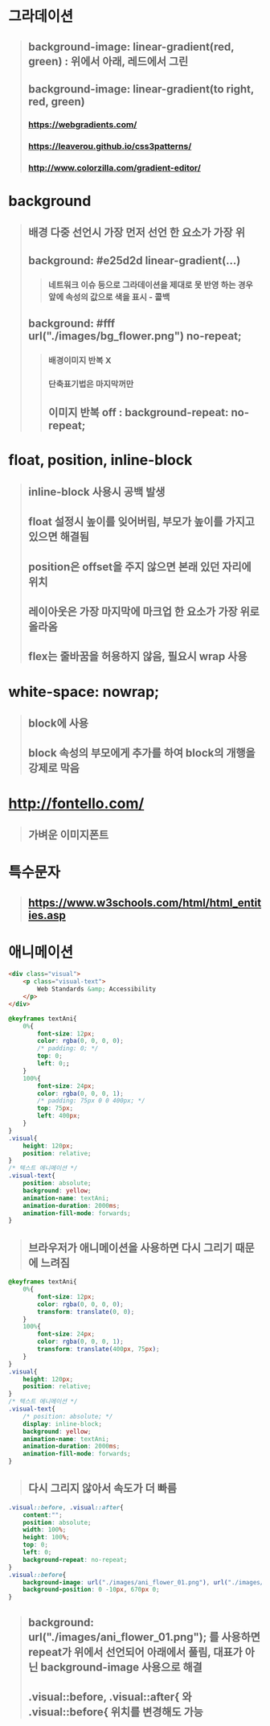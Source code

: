 # 그라데이션
> ## background-image: linear-gradient(red, green) : 위에서 아래, 레드에서 그린
> ## background-image: linear-gradient(to right, red, green)
> ### https://webgradients.com/
> ### https://leaverou.github.io/css3patterns/
> ### http://www.colorzilla.com/gradient-editor/

# background
> ## 배경 다중 선언시 가장 먼저 선언 한 요소가 가장 위
> ## background: #e25d2d linear-gradient(...)
> > ### 네트워크 이슈 등으로 그라데이션을 제대로 못 반영 하는 경우 앞에 속성의 값으로 색을 표시 - 콜백
> ## background: #fff url("./images/bg_flower.png") no-repeat;
> > ### 배경이미지 반복 X
> > ### 단축표기법은 마지막꺼만
> > ## 이미지 반복 off : background-repeat: no-repeat;

# float, position, inline-block
> ## inline-block 사용시 공백 발생
> ## float 설정시 높이를 잊어버림, 부모가 높이를 가지고 있으면 해결됨
> ## position은 offset을 주지 않으면 본래 있던 자리에 위치
> ## 레이아웃은 가장 마지막에 마크업 한 요소가 가장 위로 올라옴
> ## flex는 줄바꿈을 허용하지 않음, 필요시 wrap 사용

# white-space: nowrap;    
> ## block에 사용
> ## block 속성의 부모에게 추가를 하여 block의 개행을 강제로 막음

# http://fontello.com/
> ## 가벼운 이미지폰트

# 특수문자
> ## https://www.w3schools.com/html/html_entities.asp

# 애니메이션
```html
<div class="visual">
    <p class="visual-text">
        Web Standards &amp; Accessibility
    </p>
</div>
```

```css
@keyframes textAni{
    0%{
        font-size: 12px;
        color: rgba(0, 0, 0, 0);
        /* padding: 0; */
        top: 0;
        left: 0;;
    }
    100%{
        font-size: 24px;
        color: rgba(0, 0, 0, 1);
        /* padding: 75px 0 0 400px; */
        top: 75px;
        left: 400px;
    }
}
.visual{    
    height: 120px;      
    position: relative;
}
/* 텍스트 에니메이션 */
.visual-text{
    position: absolute;
    background: yellow;
    animation-name: textAni;
    animation-duration: 2000ms;
    animation-fill-mode: forwards;
}
```
> ## 브라우저가 애니메이션을 사용하면 다시 그리기 때문에 느려짐
```css
@keyframes textAni{
    0%{
        font-size: 12px;
        color: rgba(0, 0, 0, 0);
        transform: translate(0, 0);
    }
    100%{
        font-size: 24px;
        color: rgba(0, 0, 0, 1);
        transform: translate(400px, 75px);
    }
}
.visual{    
    height: 120px;      
    position: relative;
}
/* 텍스트 에니메이션 */
.visual-text{
    /* position: absolute; */
    display: inline-block;
    background: yellow;
    animation-name: textAni;
    animation-duration: 2000ms;
    animation-fill-mode: forwards;
}
```
> ## 다시 그리지 않아서 속도가 더 빠름

```css
.visual::before, .visual::after{
    content:"";
    position: absolute;
    width: 100%;
    height: 100%;
    top: 0;
    left: 0;
    background-repeat: no-repeat;
}
.visual::before{
    background-image: url("./images/ani_flower_01.png"), url("./images/ani_flower_02.png");
    background-position: 0 -10px, 670px 0;    
}
```
> ## background: url("./images/ani_flower_01.png"); 를 사용하면 repeat가 위에서 선언되어 아래에서 풀림, 대표가 아닌 background-image 사용으로 해결
> ## .visual::before, .visual::after{ 와 .visual::before{ 위치를 변경해도 가능